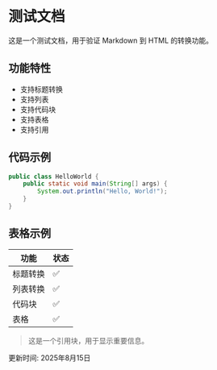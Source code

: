# 测试文档

这是一个测试文档，用于验证 Markdown 到 HTML 的转换功能。

## 功能特性

- 支持标题转换
- 支持列表
- 支持代码块
- 支持表格
- 支持引用

## 代码示例

```java
public class HelloWorld {
    public static void main(String[] args) {
        System.out.println("Hello, World!");
    }
}
```

## 表格示例

| 功能 | 状态 |
|------|------|
| 标题转换 | ✅ |
| 列表转换 | ✅ |
| 代码块 | ✅ |
| 表格 | ✅ |

> 这是一个引用块，用于显示重要信息。

更新时间: 2025年8月15日